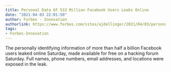 ```yaml
---
title: Personal Data Of 533 Million Facebook Users Leaks Online
date: "2021-04-03 22:01:50"
author: Forbes - Innovation
authorlink: https://www.forbes.com/sites/ajdellinger/2021/04/03/personal-date-of-533-million-facebook-users-leaks-online/
tags:
- Forbes-Innovation
---
```

The personally identifying information of more than half a billion Facebook users leaked online Saturday, made available for free on a hacking forum Saturday. Full names, phone numbers, email addresses, and locations were exposed in the leak.